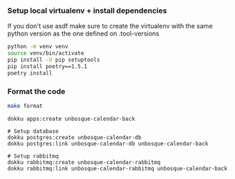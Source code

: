 ### Setup local virtualenv + install dependencies

If you don't use asdf make sure to create the virtualenv with the same python version as the one defined on .tool-versions

```sh
python -m venv venv
source venv/bin/activate
pip install -U pip setuptools
pip install poetry==1.5.1
poetry install
```


### Format the code

```sh
make format
```

```
dokku apps:create unbosque-calendar-back

# Setup database
dokku postgres:create unbosque-calendar-db
dokku postgres:link unbosque-calendar-db unbosque-calendar-back

# Setup rabbitmq
dokku rabbitmq:create unbosque-calendar-rabbitmq
dokku rabbitmq:link unbosque-calendar-rabbitmq unbosque-calendar-back
```